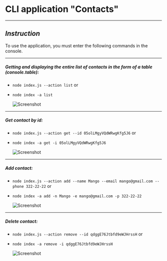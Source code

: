 # CLI application "Contacts"

---

## **_Instruction_**

To use the application, you must enter the following commands in the console.

---

##### Getting and displaying the entire list of contacts in the form of a table (console.table):

- `node index.js --action list`
  or
- `node index -a list`

  ![Screenshot](https://i.ibb.co/jDLM6Dc/list.png)

---

##### Get contact by id:

- `node index.js --action get --id 05olLMgyVQdWRwgKfg5J6`
  or
- `node index -a get -i 05olLMgyVQdWRwgKfg5J6`

  ![Screenshot](https://i.ibb.co/nfzx5Dy/get.png)

---

##### Add contact:

- `node index.js --action add --name Mango --email mango@gmail.com --phone 322-22-22`
  or
- `node index -a add -n Mango -e mango@gmail.com -p 322-22-22`

  ![Screenshot](https://i.ibb.co/WB37t8m/add.png)

---

##### Delete contact:

- `node index.js --action remove --id qdggE76Jtbfd9eWJHrssH`
  or
- `node index -a remove -i qdggE76Jtbfd9eWJHrssH`

  ![Screenshot](https://i.ibb.co/6nmq8CQ/delete.png)
